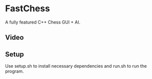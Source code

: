 # FastChess
A fully featured C++ Chess GUI + AI.

## Video

## Setup
Use setup.sh to install necessary dependencies and run.sh to run the program.
